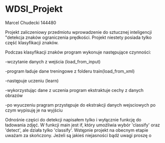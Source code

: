 # WDSI_Projekt
Marcel Chudecki 144480

Projekt zaliczeniowy przedmiotu wprowadzenie do sztucznej inteligencji "detekcja znaków ograniczenia prędkości.
Projekt niestety posiada tylko część klasyfikacji znaków.

Podczas klasyfikacji znaków program wykonuje następujące czynności:

-wczytanie danych z wejścia (load_from_input)

-program ładuje dane treningowe z folderu train(load_from_xml)

-następuje uczeniu (learn)

-wykorzystując dane z uczenia program ekstraktuje cechy z danych obrazów

-po wyuczeniu pragram przystępuje do ekstrakcji danych wejsciowych po czym wypisuję je na wyjściu

Odnośnie części do detekcji napisałem tylko i wyłącznie funkcję do ładowania zdjęć. W funkcji main jest if, który umożliwia wybór 'classify' oraz 'detect', ale działa tylko 'classify'.
Wstępnie projekt na obecnym etapie uważam za skończony. Jeżeli są jakieś niejasności bądź uwagi proszę o 
